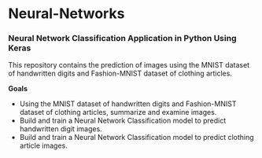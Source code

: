 # Neural-Networks
### Neural Network Classification Application in Python Using Keras

This repository contains the prediction of images using the MNIST dataset of handwritten digits and Fashion-MNIST dataset of clothing articles.

**Goals**

- Using the MNIST dataset of handwritten digits and Fashion-MNIST dataset of clothing articles, summarize and examine images.
- Build and train a Neural Network Classification model to predict handwritten digit images.
- Build and train a Neural Network Classification model to predict clothing article images.

